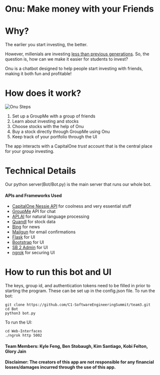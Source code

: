 # Onu: Make money with your Friends

# Why?

The earlier you start investing, the better.

However, millenials are investing [less than previous generations](http://www.businessinsider.com/why-so-few-millennials-invest-in-the-stock-market-2016-7).
So, the question is, how can we make it easier for students to invest?

Onu is a chatbot designed to help people start investing with friends, making it both fun and profitable! 

# How does it work?

![Onu Steps](https://github.com/C1-SoftwareEngineeringSummit/team3/blob/master/Screen%20Shot%202017-05-26%20at%2011.15.32%20AM.png?raw=true)

1. Set up a GroupMe with a group of friends
2. Learn about investing and stocks
3. Choose stocks with the help of Onu
4. Buy a stock directly through GroupMe using Onu
5. Keep track of your portfolio through the UI

The app interacts with a CapitalOne _trust_ account that is the central place for your group investing.

# Technical Details

Our python server(Bot/Bot.py) is the main server that runs our whole bot.

#### APIs and Frameworks Used
 - [CapitalOne Nessie API](http://api.reimaginebanking.com/) for coolness and very essential stuff
 - [GroupMe](https://dev.groupme.com) API for chat
 - [API.AI](https://api.ai) for natural language processing
 - [Quandl](https://www.quandl.com/data/SF1-Core-US-Fundamentals-Data/documentation/about) for stock data
 - [Bing](https://www.bing.com) for news 
 - [Mailgun](https://www.mailgun.com) for email confirmations
 - [Flask](https://www.fullstackpython.com/flask.html) for UI
 - [Bootstrap](http://getbootstrap.com) for UI
 - [SB 2 Admin](https://github.com/kaushikraj/sb-admin-2-flask-admin) for UI
 - [ngrok](https://ngrok.com) for securing UI
 
 # How to run this bot and UI
 The keys, group id, and authentication tokens need to be filled in prior to starting  the program. These can be set up in the config.json file.
 To run the bot:
 ```
 git clone https://github.com/C1-SoftwareEngineeringSummit/team3.git
 cd Bot
 python3 bot.py
 ```
 To run the UI:
 ```
 cd Web-Interfaces
 ./ngrok http 5002
 ```
 #### Team Members: Kyle Feng, Ben Stobaugh, Kim Santiago, Kobi Felton, Glory Jain
 **Disclaimer: The creators of this app are not responsible for any financial losses/damages
incurred through the use of this app.**
